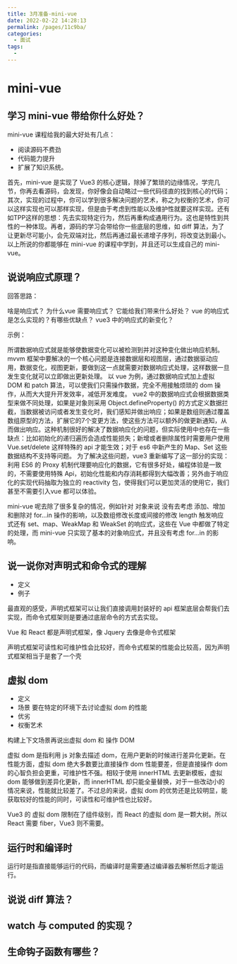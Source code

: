 ```yaml
---
title: 3月准备-mini-vue
date: 2022-02-22 14:28:13
permalink: /pages/11c9ba/
categories:
  - 面试
tags:
  - 
---
```


# mini-vue

## 学习 mini-vue 带给你什么好处？

mini-vue 课程给我的最大好处有几点：

- 阅读源码不费劲 
- 代码能力提升 
- 扩展了知识系统。

首先，mini-vue 是实现了 Vue3 的核心逻辑，除掉了繁琐的边缘情况，学完几节，你再去看源码，会发现，你好像会自动略过一些代码径直的找到核心的代码；其次，实现的过程中，你可以学到很多解决问题的艺术，称之为权衡的艺术，你可以这样实现也可以那样实现，但是由于考虑到性能以及维护性就要这样实现。还有如TPP这样的思想：先去实现特定行为，然后再重构成通用行为。这也是特性到共性的一种体现。再者，源码的学习会带给你一些底层的思维，如 diff 算法，为了让更新尽可能小，会先双端对比，然后再通过最长递增子序列，将改变达到最小。以上所说的你都能够在 mini-vue 的课程中学到，并且还可以生成自己的 mini-vue。 

## 说说响应式原理？

回答思路：

啥是响应式？
为什么vue 需要响应式？
它能给我们带来什么好处？
vue 的响应式是怎么实现的？有哪些优缺点？
vue3 中的响应式的新变化？

示例：

所谓数据响应式就是能够使数据变化可以被检测到并对这种变化做出响应机制。
mvvm 框架中要解决的一个核心问题是连接数据层和视图层，通过数据驱动应用，数据变化，视图更新，要做到这一点就需要对数据响应式处理，这样数据一旦发生变化就可以立即做出更新处理。
以 vue 为例，通过数据响应式加上虚拟 DOM 和 patch 算法，可以使我们只需操作数据，完全不用接触烦琐的 dom 操作，从而大大提升开发效率，减低开发难度。
vue2 中的数据响应式会根据数据类型来做不同处理，如果是对象则采用 Object.defineProperty() 的方式定义数据拦截，当数据被访问或者发生变化时，我们感知并做出响应；如果是数组则通过覆盖数组原型的方法，扩展它的7个变更方法，使这些方法可以额外的做更新通知，从而做出响应。这种机制很好的解决了数据响应化的问题，但实际使用中也存在一些缺点：比如初始化的递归遍历会造成性能损失；新增或者删除属性时需要用户使用 Vue.set/delete 这样特殊的 api 才能生效；对于 es6 中新产生的 Map、Set 这些数据结构不支持等问题。
为了解决这些问题，vue3 重新编写了这一部分的实现：利用 ES6 的 Proxy 机制代理要响应化的数据，它有很多好处，编程体验是一致的，不需要使用特殊 Api，初始化性能和内存消耗都得到大幅改善；另外由于响应化的实现代码抽取为独立的 reactivity 包，使得我们可以更加灵活的使用它，我们甚至不需要引入vue 都可以体验。

mini-vue 呢去除了很多复杂的情况，例如针对 对象来说 没有去考虑 添加、增加和删除对 for...in 操作的影响，以及数组修改长度或间接的修改 length 触发响应式还有 set、map、WeakMap 和 WeakSet 的响应式，这些在 Vue 中都做了特定的处理，而 mini-vue 只实现了基本的对象响应式，并且没有考虑 for...in 的影响。

## 说一说你对声明式和命令式的理解

- 定义
- 例子

最直观的感受，声明式框架可以让我们直接调用封装好的 api 框架底层会帮我们去实现，而命令式框架则是要通过底层命令的方式去实现。

Vue 和 React 都是声明式框架，像 Jquery 去像是命令式框架

声明式框架可读性和可维护性会比较好，而命令式框架的性能会比较高，因为声明式框架相当于是套了一个壳

## 虚拟 dom

- 定义
- 场景 要在特定的环境下去讨论虚拟 dom 的性能
- 优劣
- 权衡艺术

构建上下文场景再说出虚拟 dom 和 操作 DOM

虚拟 dom 是指利用 js 对象去描述 dom，在用户更新的时候进行差异化更新。在性能方面，虚拟 dom 绝大多数要比直接操作 dom 性能要差，但是直接操作 dom 的心智负担会更重，可维护性不强。相较于使用 innerHTML 去更新模板，虚拟 dom 能够做到差异化更新，而 innerHTML 却只能全量替换，对于一些改动小的情况来说，性能就比较差了。不过总的来说，虚拟 dom 的优势还是比较明显，能获取较好的性能的同时，可读性和可维护性也比较好。

Vue3 的 虚拟 dom 限制在了组件级别，而 React 的虚拟 dom 是一颗大树。所以 React 需要 fiber，Vue3 则不需要。

## 运行时和编译时

运行时是指直接能够运行的代码，而编译时是需要通过编译器去解析然后才能运行。

## 说说 diff 算法？

## watch 与 computed 的实现？

## 生命钩子函数有哪些？
